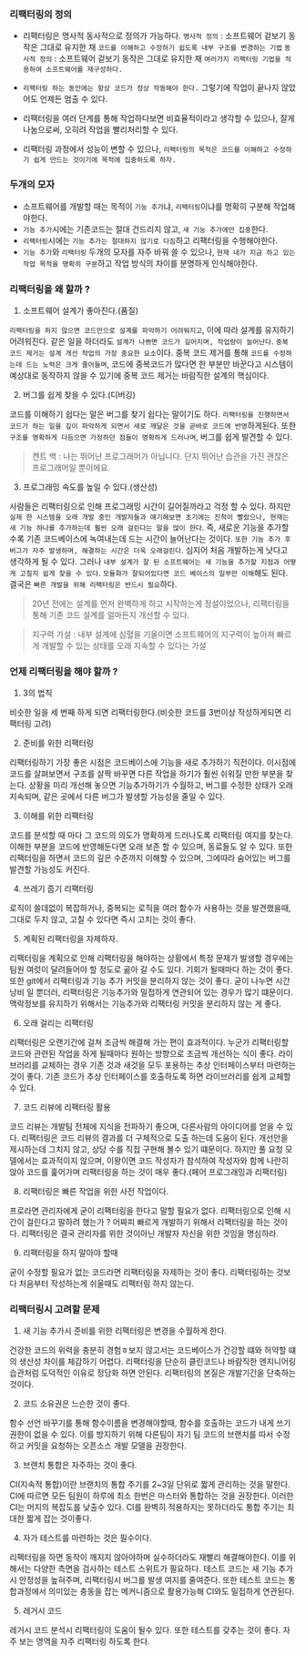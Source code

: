 ### 리팩터링의 정의

- 리팩터링은 명사적 동사적으로 정의가 가능하다.
`명사적 정의` : 소프트웨어 겉보기 동작은 그대로 유지한 채 `코드를 이해하고 수정하기 쉽도록 내부 구조를 변경하는 기법`
`동사적 정의` : 소프트웨어 겉보기 동작은 그대로 유지한 채 `여러가지 리팩터링 기법을 적용하여 소프트웨어를 재구성하다.`

- `리팩터링 하는 동안에는 항상 코드가 정상 작동해야 한다.` 그렇기에 작업이 끝나지 않았어도 언제든 멈출 수 있다.

- 리팩터링을 여러 단계를 통해 작업하다보면 비효율적이라고 생각할 수 있으나, 잘게 나눔으로써, 오히려 작업을 빨리처리할 수 있다.

- 리팩터링 과정에서 성능이 변할 수 있으나, `리팩터링의 목적은 코드를 이해하고 수정하기 쉽게 만드는 것이기에 목적에 집중하도록 하자.`

### 두개의 모자

- 소프트웨어를 개발할 때는 목적이 `기능 추가`냐, `리팩터링`이냐를 명확히 구분해 작업해야한다.
- `기능 추가`시에는 기존코드는 절대 건드리지 않고, `새 기능 추가에만 집중`한다.
- `리팩터링`시에는 `기능 추가는 절대하지 않기로 다짐`하고 리팩터링을 수행해야한다.
- `기능 추가`와 `리팩터링` 두개의 모자를 자주 바꿔 쓸 수 있으나, `현재 내가 지금 하고 있는 작업 목적을 명확히 구분`하고 작업 방식의 차이를 분명하게 인식해야한다.

### 리팩터링을 왜 할까 ?

1. 소프트웨어 설계가 좋아진다.(품질)

`리팩터링을 하지 않으면 코드만으로 설계를 파악하기 어려워지고`, 이에 따라 설계를 유지하기 어려워진다.
같은 일을 하더라도 `설계가 나쁘면 코드가 길어지며, 작업량이 늘어난다`.
`중복 코드 제거는 설계 개선 작업의 가장 중요한 요소`이다. 중복 코드 제거를 통해 `코드를 수정하는데 드는 노력은 크게 줄어들며`, 코드에 중복코드가 많다면 한 부분만 바꾼다고 시스템이 예상대로 동작하지 않을 수 있기에 중복 코드 제거는 바람직한 설계의 핵심이다.

2. 버그를 쉽게 찾을 수 있다.(디버깅)

코드를 이해하기 쉽다는 말은 버그를 찾기 쉽다는 말이기도 하다. `리팩터링을 진행하면서 코드가 하는 일을 깊이 파악하게 되면서 새로 깨달은 것을 곧바로 코드에 반영`하게된다. 또한 `구조를 명확하게 다듬으면 가정하던 점들이 명확하게 드러나며`, 버그를 쉽게 발견할 수 있다.

> 켄트 백 : 나는 뛰어난 프로그래머가 아닙니다. 단지 뛰어난 습관을 가진 괜찮은 프로그래머일 뿐이에요.

3. 프로그래밍 속도를 높일 수 있다.(생산성)

사람들은 리팩터링으로 인해 프로그래밍 시간이 길어질까라고 걱정 할 수 있다.
하지만 `실제 한 시스템을 오래 개발 중인 개발자들과 얘기해보면 초기에는 진척이 빨랐으나, 현재는 새 기능 하나를 추가하는데 훨씬 오래 걸린다는 말을 많이 한다`. 즉, 새로운 기능을 추가할 수록 기존 코드베이스에 녹여내는데 드는 시간이 늘어난다는 것이다.
`또한 기능 추가 후 버그가 자주 발생하며, 해결하는 시간은 더욱 오래걸린다`.
심지어 처음 개발하는게 낫다고 생각하게 될 수 있다.
그러나 `내부 설계가 잘 된 소프트웨어는 새 기능을 추가할 지점과 어떻게 고칠지 쉽게 찾을 수 있다`.
`모듈화가 잘되어있다면 코드 베이스의 일부만 이해`해도 된다.
결국은 `빠른 개발을 위해 리팩터링은 반드시 필요`하다.

> 20년 전에는 설계를 먼저 완벽하게 하고 시작하는게 정설이었으나, 리팩터링을 통해 기존 코드 설계를 얼마든지 개선할 수 있다.

> 지구력 가설 : 내부 설계에 심혈을 기울이면 소프트웨어의 지구력이 높아져 빠르게 개발할 수 있는 상태를 오래 지속할 수 있다는 가설

### 언제 리팩터링을 해야 할까 ?

1. 3의 법칙

비슷한 일을 세 번째 하게 되면 리팩터링한다.(비슷한 코드를 3번이상 작성하게되면 리팩터링 고려)

2. 준비를 위한 리팩터링

리팩터링하기 가장 좋은 시점은 코드베이스에 기능을 새로 추가하기 직전이다. 이시점에 코드를 살펴보면서 구조를 살짝 바꾸면 다른 작업을 하기가 훨씬 쉬워질 만한 부분을 찾는다.
상황을 미리 개선해 놓으면 기능추가하기가 수월하고, 버그를 수정한 상태가 오래 지속되며, 같은 곳에서 다른 버그가 발생할 가능성을 줄일 수 있다.

3. 이해를 위한 리팩터링

코드를 분석할 때 마다 그 코드의 의도가 명확하게 드러나도록 리팩터링 여지를 찾는다.
이해한 부분을 코드에 반영해둔다면 오래 보존 할 수 있으며, 동료들도 알 수 있다.
또한 리팩터링을 하면서 코드의 깊은 수준까지 이해할 수 있으며, 그에따라 숨어있는 버그를 발견할 가능성도 커진다.

4. 쓰레기 줍기 리팩터링

로직이 쓸데없이 복잡하거나, 중복되는 로직을 여러 함수가 사용하는 것을 발견했을때, 그대로 두지 않고, 고칠 수 있다면 즉시 고치는 것이 좋다.

5. 계획된 리팩터링을 자제하자.

리팩터링을 계획으로 인해 리팩터링을 해야하는 상황에서 특정 문제가 발생할 경우에는 팀원 여럿이 달려들어야 할 정도로 곪아 갈 수도 있다. 
기회가 될때마다 하는 것이 좋다.
또한 git에서 리팩터링과 기능 추가 커밋을 분리하지 않는 것이 좋다.
굳이 나누면 시간낭비 일 뿐더러, 리팩터링은 기능추가와 밀접하게 연관되어 있는 경우가 많기 떄문이다.
맥락정보를 유지하기 위해서는 기능추가와 리팩터링 커밋을 분리하지 않는 게 좋다.

6. 오래 걸리는 리팩터링

리팩터링은 오랜기간에 걸쳐 조금씩 해결해 가는 편이 효과적이다. 누군가 리팩터링할 코드와 관련된 작업을 하게 될때마다 원하는 방향으로 조금씩 개선하는 식이 좋다.
라이브러리를 교체하는 경우 기존 것과 새것을 모두 포용하는 추상 인터페이스부터 마련하는 것이 좋다. 기존 코드가 추상 인터페이스를 호출하도록 하면 라이브러리를 쉽게 교체할 수 있다.

7. 코드 리뷰에 리팩터링 활용

코드 리뷰는 개발팀 전체에 지식을 전파하기 좋으며, 다른사람의 아이디어를 얻을 수 있다.
리팩터링은 코드 리뷰의 결과를 더 구체적으로 도출 하는데 도움이 된다. 개선안을 제시하는데 그치지 않고, 상당 수를 직접 구현해 볼수 있기 떄문이다.
하지만 풀 요청 모델에서는 효과적이지 않으며, 이왕이면 코드 작성자가 참석하여 작성자와 함께 나란히 앉아 코드를 훑어가며 리팩터링을 하는 것이 매우 좋다.(페어 프로그래밍과 리팩터링)

8. 리팩터링은 빠른 작업을 위한 사전 작업이다.

프로라면 관리자에게 굳이 리팩터링을 한다고 말할 필요가 없다. 리팩터링으로 인해 시간이 걸린다고 말하려 했는가 ? 어짜피 빠르게 개발하기 위해서 리팩터링을 하는 것이다. 리팩터링은 결국 관리자를 위한 것이아닌 개발자 자신을 위한 것임을 명심하라.

9. 리팩터링을 하지 말아야 할때

굳이 수정할 필요가 없는 코드라면 리팩터링을 자제하는 것이 좋다.
리팩터링하는 것보다 처음부터 작성하는게 쉬울때도 리팩터링 하지 않는다.

### 리팩터링시 고려할 문제

1. 새 기능 추가시 준비를 위한 리팩터링은 변경을 수월하게 한다.

건강한 코드의 위력을 충분히 경험ㅎ보지 않고서는 코드베이스가 건강할 떄와 허약할 떄의 생산성 차이를 체감하기 어렵다.
리팩터링을 단순히 클린코드나 바람직한 엔지니어링 습관처럼 도덕적인 이유로 정당화 하면 안된다.
리팩터링의 본질은 개발기간을 단축하는 것이다.

2. 코드 소유권은 느슨한 것이 좋다.

함수 선언 바꾸기를 통해 함수이름을 변경해야할때, 함수를 호출하는 코드가 내게 쓰기권한이 없을 수 있다.
이를 방지하기 위해 다른팀이 자기 팀 코드의 브랜치를 따서 수정하고 커밋을 요청하는 오픈소스 개발 모델을 권장한다.

3. 브랜치 통합은 자주하는 것이 좋다.

CI(지속적 통합)이란 브랜치의 통합 주기를 2~3일 단위로 짧게 관리하는 것을 말한다. CI에 따르면 모든 팀원이 하루에 최소 한번은 마스터와 통합하는 것을 권장한다. 이러한 CI는 머지의 복잡도를 낮출수 있다.
CI를 완벽히 적용하지는 못하더라도 통합 주기는 최대한 짧게 잡는 것이좋다.

4. 자가 테스트를 마련하는 것은 필수이다.

리팩터링을 하면 동작이 깨지지 않아야하며 실수하더라도 재빨리 해결해야한다. 이를 위해서는 다양한 측면을 검사하는 테스트 스위트가 필요하다.
테스트 코드는 새 기능 추가시 안정성을 높혀주며, 리팩터링시 버그를 발생 여지를 줄여준다.
또한 테스트 코드는 통합과정에서 의미있는 충동을 잡는 메커니즘으로 활용가능해 CI와도 밀접하게 연관된다.

5. 레거시 코드

레거시 코드 분석시 리팩터링이 도움이 될수 있다.
또한 테스트를 갖추는 것이 좋다.
자주 보는 영역을 자주 리팩터링 하도록 한다.